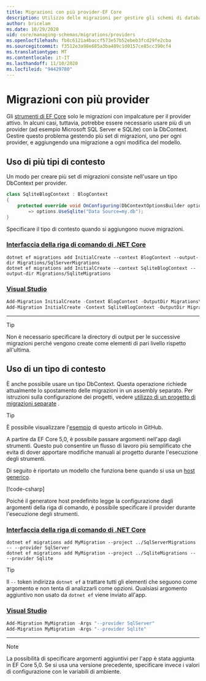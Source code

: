 ```yaml
---
title: Migrazioni con più provider-EF Core
description: Utilizzo delle migrazioni per gestire gli schemi di database quando sono destinati a più provider di database con Entity Framework Core
author: bricelam
ms.date: 10/29/2020
uid: core/managing-schemas/migrations/providers
ms.openlocfilehash: fb8c6121a4baccf573e57b52ebeb3fcd29fe2cba
ms.sourcegitcommit: f3512e3a98e685a3ba409c1d0157ce85cc390cf4
ms.translationtype: MT
ms.contentlocale: it-IT
ms.lasthandoff: 11/10/2020
ms.locfileid: "94429780"
---
```

# <a name="migrations-with-multiple-providers"></a>Migrazioni con più provider

Gli [strumenti di EF Core](xref:core/cli/index) solo le migrazioni con impalcature per il provider attivo. In alcuni casi, tuttavia, potrebbe essere necessario usare più di un provider (ad esempio Microsoft SQL Server e SQLite) con la DbContext. Gestire questo problema gestendo più set di migrazioni, uno per ogni provider, e aggiungendo una migrazione a ogni modifica del modello.

## <a name="using-multiple-context-types"></a>Uso di più tipi di contesto

Un modo per creare più set di migrazioni consiste nell'usare un tipo DbContext per provider.

```csharp
class SqliteBlogContext : BlogContext
{
    protected override void OnConfiguring(DbContextOptionsBuilder options)
        => options.UseSqlite("Data Source=my.db");
}
```

Specificare il tipo di contesto quando si aggiungono nuove migrazioni.

### <a name="net-core-cli"></a>[Interfaccia della riga di comando di .NET Core](#tab/dotnet-core-cli)

```dotnetcli
dotnet ef migrations add InitialCreate --context BlogContext --output-dir Migrations/SqlServerMigrations
dotnet ef migrations add InitialCreate --context SqliteBlogContext --output-dir Migrations/SqliteMigrations
```

### <a name="visual-studio"></a>[Visual Studio](#tab/vs)

```powershell
Add-Migration InitialCreate -Context BlogContext -OutputDir Migrations\SqlServerMigrations
Add-Migration InitialCreate -Context SqliteBlogContext -OutputDir Migrations\SqliteMigrations
```

***

> [!TIP]
> Non è necessario specificare la directory di output per le successive migrazioni perché vengono create come elementi di pari livello rispetto all'ultima.

## <a name="using-one-context-type"></a>Uso di un tipo di contesto

È anche possibile usare un tipo DbContext. Questa operazione richiede attualmente lo spostamento delle migrazioni in un assembly separato. Per istruzioni sulla configurazione dei progetti, vedere [utilizzo di un progetto di migrazioni separate](xref:core/managing-schemas/migrations/projects) .

> [!TIP]
> È possibile visualizzare l'[esempio](https://github.com/dotnet/EntityFramework.Docs/tree/master/samples/core/Schemas/TwoProjectMigrations) di questo articolo in GitHub.

A partire da EF Core 5,0, è possibile passare argomenti nell'app dagli strumenti. Questo può consentire un flusso di lavoro più semplificato che evita di dover apportare modifiche manuali al progetto durante l'esecuzione degli strumenti.

Di seguito è riportato un modello che funziona bene quando si usa un [host generico](/dotnet/core/extensions/generic-host).

[!code-csharp[](../../../../samples/core/Schemas/TwoProjectMigrations/WorkerService1/Program.cs#snippet_CreateHostBuilder)]

Poiché il generatore host predefinito legge la configurazione dagli argomenti della riga di comando, è possibile specificare il provider durante l'esecuzione degli strumenti.

### <a name="net-core-cli"></a>[Interfaccia della riga di comando di .NET Core](#tab/dotnet-core-cli)

```dotnetcli
dotnet ef migrations add MyMigration --project ../SqlServerMigrations -- --provider SqlServer
dotnet ef migrations add MyMigration --project ../SqliteMigrations -- --provider Sqlite
```

> [!TIP]
> Il `--` token indirizza `dotnet ef` a trattare tutti gli elementi che seguono come argomento e non tenta di analizzarli come opzioni. Qualsiasi argomento aggiuntivo non usato da `dotnet ef` viene inviato all'app.

### <a name="visual-studio"></a>[Visual Studio](#tab/vs)

```powershell
Add-Migration MyMigration -Args "--provider SqlServer"
Add-Migration MyMigration -Args "--provider Sqlite"
```

***

> [!NOTE]
> La possibilità di specificare argomenti aggiuntivi per l'app è stata aggiunta in EF Core 5,0. Se si usa una versione precedente, specificare invece i valori di configurazione con le variabili di ambiente.
